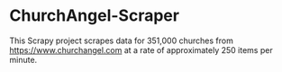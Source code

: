 # ChurchAngel-Scraper
This Scrapy project scrapes data for 351,000 churches from https://www.churchangel.com at a rate of approximately 250 items per minute.
